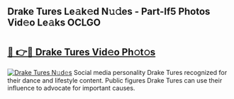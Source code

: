 ## Drake Tures Le𝚊k𝚎d N𝚞𝚍es - Part-If5 Photos Vid𝚎o Le𝚊ks OCLGO

# <h2><a href="http://fbf4djb.evod.top/?m=Drake+Tures">🔗 👉🔴 Drake Tures Vid𝚎o Ph𝚘t𝚘s</a></h2>

[![Drake Tures N𝚞d𝚎s](https://i.imgur.com/8V9OHl7.gif)](http://fbf4djb.evod.top/?m=Drake+Tures)
Social media personality Drake Tures recognized for their dance and lifestyle content. Public figures Drake Tures can use their influence to advocate for important causes. 
